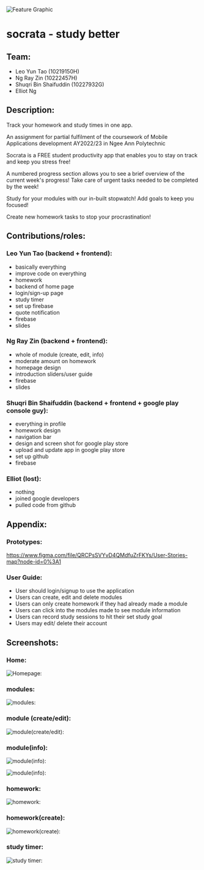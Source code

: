 ![Feature Graphic](./images/featuregraphic.png)

# socrata - study better

## Team:
- Leo Yun Tao (10219150H)
- Ng Ray Zin (10222457H)
- Shuqri Bin Shaifuddin (10227932G)
- Elliot Ng


## Description:
Track your homework and study times in one app.

An assignment for partial fulfilment of the coursework of Mobile Applications development AY2022/23 in Ngee Ann Polytechnic

Socrata is a FREE student productivity app that enables you to stay on track and keep you stress free!

A numbered progress section allows you to see a brief overview of the current week's progress! Take care of urgent tasks needed to be completed by the week!

Study for your modules with our in-built stopwatch! Add goals to keep you focused!

Create new homework tasks to stop your procrastination!


## Contributions/roles:

### Leo Yun Tao (backend + frontend): 
- basically everything 
- improve code on everything
- homework 
- backend of home page 
- login/sign-up page
- study timer
- set up firebase
- quote notification
- firebase
- slides

### Ng Ray Zin (backend + frontend): 
- whole of module (create, edit, info)
- moderate amount on homework
- homepage design
- introduction sliders/user guide
- firebase
- slides

### Shuqri Bin Shaifuddin (backend + frontend + google play console guy): 
- everything in profile
- homework design
- navigation bar
- design and screen shot for google play store
- upload and update app in google play store
- set up github
- firebase


### Elliot (lost): 
- nothing
- joined google developers
- pulled code from github



## Appendix:

### Prototypes:
https://www.figma.com/file/QRCPsSVYvD4QMdfuZrFKYs/User-Stories-map?node-id=0%3A1

### User Guide:

- User should login/signup to use the application
- Users can create, edit and delete modules
- Users can only create homework if they had already made a module
- Users can click into the modules made to see module information
- Users can record study sessions to hit their set study goal
- Users may edit/ delete their account


## Screenshots:

### Home:
![Homepage:](./images/socrata-V1-1.png)

### modules:
![modules:](./images/socrata-V1-2.png)

### module (create/edit):
![module(create/edit):](https://user-images.githubusercontent.com/94064635/175819080-d08cbfff-4935-4b99-a5e3-2926150a3606.png)

### module(info):
![module(info):](./images/socrata-V1-4.png)

![module(info):](https://user-images.githubusercontent.com/94064635/175819127-22c78a63-2093-4107-8e7b-aa48956d4f6d.png)

### homework:
![homework:](./images/socrata-V1-5.png)

### homework(create):
![homework(create):](https://user-images.githubusercontent.com/94064635/175819147-c83a872f-e183-4ee5-ac26-e1325fdb35ab.png)

### study timer:
![study timer:](./images/socrata-V1-3.png)
